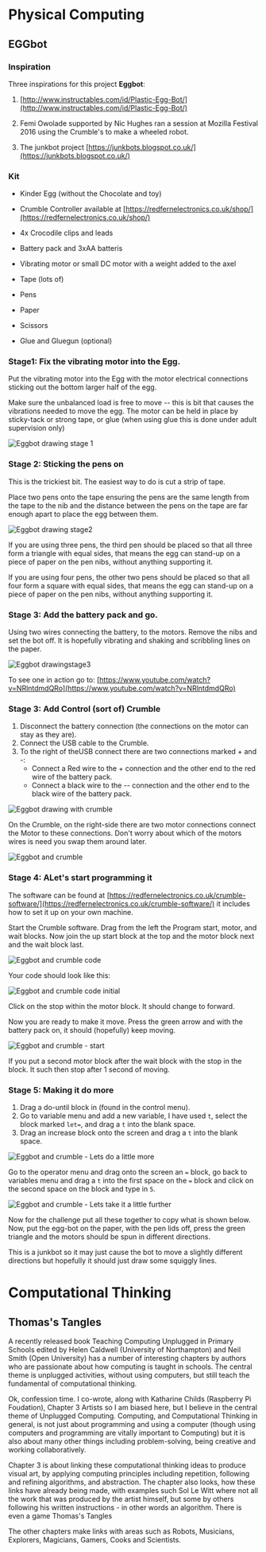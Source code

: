 # Physical Computing

## EGGbot

### Inspiration

Three inspirations for this project **Eggbot**:
1. [http://www.instructables.com/id/Plastic-Egg-Bot/](http://www.instructables.com/id/Plastic-Egg-Bot/)

1. Femi Owolade supported by Nic Hughes ran a session at Mozilla Festival 2016 using the Crumble's to make a wheeled robot.

1. The junkbot project [https://junkbots.blogspot.co.uk/](https://junkbots.blogspot.co.uk/)

### Kit

-   Kinder Egg (without the Chocolate and toy)

-   Crumble Controller available at [https://redfernelectronics.co.uk/shop/](https://redfernelectronics.co.uk/shop/)

-   4x Crocodile clips and leads

-   Battery pack and 3xAA batteris

-   Vibrating motor or small DC motor with a weight added to the axel

-   Tape (lots of)

-   Pens

-   Paper

-   Scissors

-   Glue and Gluegun (optional)

### Stage1: Fix the vibrating motor into the Egg.

Put the vibrating motor into the Egg with the motor electrical connections sticking out the bottom larger half of the egg. 

Make sure the unbalanced load is free to move -- this is bit that causes the vibrations needed to move the egg. The motor can be held in place by sticky-tack or strong tape, or glue (when using glue this is done under adult supervision only)

![Eggbot drawing stage 1](figures/eggbot_stage1.png)

### Stage 2: Sticking the pens on

This is the trickiest bit. The easiest way to do is cut a strip of tape.

Place two pens onto the tape ensuring the pens are the same length from the tape to the nib and the distance between the pens on the tape are far enough apart to place the egg between them.

![Eggbot drawing stage2](figures/eggbot_stage2.png)

If you are using three pens, the third pen should be placed so that all three form a triangle with equal sides, that means the egg can stand-up on a piece of paper on the pen nibs, without anything supporting it.

If you are using four pens, the other two pens should be placed so that all four form a square with equal sides, that means the egg can stand-up on a piece of paper on the pen nibs, without anything supporting it.

### Stage 3: Add the battery pack and go.

Using two wires connecting the battery, to the motors. Remove the nibs and set the bot off. It is hopefully vibrating and shaking and
scribbling lines on the paper.

![Eggbot drawingstage3](figures/eggbot_stage3.png)

To see one in action go to: [https://www.youtube.com/watch?v=NRlntdmdQRo](https://www.youtube.com/watch?v=NRlntdmdQRo)

### Stage 3: Add Control (sort of) Crumble

1. Disconnect the battery connection (the connections on the motor can stay as they are). 
2. Connect the USB cable to the Crumble. 
3. To the right of theUSB connect there are two connections marked + and -:
   - Connect a Red wire to the + connection and the other end to the red wire of the battery pack. 
   - Connect a black wire to the -- connection and the other end to the black wire of the battery pack.

![Eggbot drawing with crumble](figures/eggbot_stage4.png)

On the Crumble, on the right-side there are two motor connections connect the Motor to these connections. Don't worry about which of the motors wires is need you swap them around later.

![Eggbot and crumble](figures/eggbot_stage5.png)

### Stage 4: ALet's start programming it

The software can be found at [https://redfernelectronics.co.uk/crumble-software/](https://redfernelectronics.co.uk/crumble-software/) it includes how to set it up on your own machine.

Start the Crumble software. Drag from the left the Program start, motor, and wait blocks. Now join the up start block at the top and the motor block next and the wait block last.

![Eggbot and crumble code](figures/eggbot_stage6.png)

Your code should look like this:

![Eggbot and crumble code initial](figures/eggbot_stage7.png)

Click on the stop within the motor block. It should change to forward.

Now you are ready to make it move. Press the green arrow and with the battery pack on, it should (hopefully) keep moving.

![Eggbot and crumble - start](figures/eggbot_stage8.png)

If you put a second motor block after the wait block with the stop in the block. It such then stop after 1 second of moving.

### Stage 5: Making it do more

1. Drag a do-until block in (found in the control menu). 
2. Go to variable menu and add a new variable, I have used `t`, select the block marked `let=`, and drag a `t` into the blank space. 
3. Drag an increase block onto the screen and drag a `t` into the blank space.

![Eggbot and crumble - Lets do a little more](figures/eggbot_stage9.png)

Go to the operator menu and drag onto the screen an `=` block, go back to variables menu and drag a `t` into the first space on the `=` block and click on the second space on the block and type in `5`.

![Eggbot and crumble - Lets take it a little further](figures/eggbot_stage10.png)

Now for the challenge put all these together to copy what is shown below. Now, put the egg-bot on the paper, with the pen lids off, press the green triangle and the motors should be spun in different directions.

This is a junkbot so it may just cause the bot to move a slightly  different directions but hopefully it should just draw some squiggly lines.

# Computational Thinking

## Thomas's Tangles

A recently released book Teaching Computing Unplugged in Primary Schools
edited by Helen Caldwell (University of Northampton) and Neil Smith
(Open University) has a number of interesting chapters by authors who
are passionate about how computing is taught in schools. The central
theme is unplugged activities, without using computers, but still teach
the fundamental of computational thinking.

Ok, confession time. I co-wrote, along with Katharine Childs (Raspberry
Pi Foudation), Chapter 3 Artists so I am biased here, but I believe in
the central theme of Unplugged Computing. Computing, and Computational
Thinking in general, is not just about programming and using a computer
(though using computers and programming are vitally important to
Computing) but it is also about many other things including
problem-solving, being creative and working collaboratively.

Chapter 3 is about linking these computational thinking ideas to produce
visual art, by applying computing principles including repetition,
following and refining algorithms, and abstraction. The chapter also
looks, how these links have already being made, with examples such Sol
Le Witt where not all the work that was produced by the artist himself,
but some by others following his written instructions - in other words
an algorithm. There is even a game Thomas's Tangles

The other chapters make links with areas such as Robots, Musicians,
Explorers, Magicians, Gamers, Cooks and Scientists.